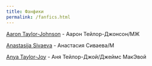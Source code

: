```yaml
---
title: Фанфики
permalink: /fanfics.html
---
```


[Aaron Taylor-Johnson](https://ficbook.net/fanfiction/rpf/aaron_taylor_johnson/) - Аарон Тейлор-Джонсон/МЖ

[Anastasija Sivaeva](https://ficbook.net/fanfiction/rpf/anastasija_sivaeva/) - Анастасия Сиваева/М

[Anya Taylor-Joy](https://ficbook.net/fanfiction/rpf/anya_taylor_joy/) - Аня Тейлор-Джой/Джеймс МакЭвой

